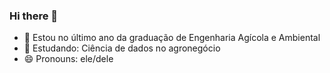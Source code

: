 ### Hi there 👋

- 🔭 Estou no último ano da graduação de Engenharia Agícola e Ambiental
- 🌱 Estudando: Ciência de dados no agronegócio
- 😄 Pronouns: ele/dele

